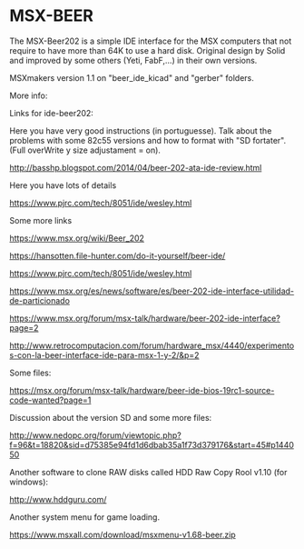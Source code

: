 # MSX-BEER
The MSX-Beer202 is a simple IDE interface for the MSX computers that not require to have more than 64K to use a hard disk. Original design by Solid and improved by some others (Yeti, FabF,...) in their own versions.

MSXmakers version 1.1 on "beer_ide_kicad" and "gerber" folders.

More info:

Links for ide-beer202:

Here you have very good instructions (in portuguesse). Talk about the problems with some 82c55 versions and how to format with "SD fortater".
(Full overWrite y size adjustament = on).

http://basshp.blogspot.com/2014/04/beer-202-ata-ide-review.html

Here you have lots of details

https://www.pjrc.com/tech/8051/ide/wesley.html

Some more links

https://www.msx.org/wiki/Beer_202

https://hansotten.file-hunter.com/do-it-yourself/beer-ide/

https://www.pjrc.com/tech/8051/ide/wesley.html

https://www.msx.org/es/news/software/es/beer-202-ide-interface-utilidad-de-particionado

https://www.msx.org/forum/msx-talk/hardware/beer-202-ide-interface?page=2

http://www.retrocomputacion.com/forum/hardware_msx/4440/experimentos-con-la-beer-interface-ide-para-msx-1-y-2/&p=2

Some files:

https://msx.org/forum/msx-talk/hardware/beer-ide-bios-19rc1-source-code-wanted?page=1

Discussion about the version SD and some more files:

http://www.nedopc.org/forum/viewtopic.php?f=96&t=18820&sid=d75385e94fd1d6dbab35a1f73d379176&start=45#p144050

Another software to clone RAW disks called HDD Raw Copy Rool v1.10 (for windows):

http://www.hddguru.com/

Another system menu for game loading.

https://www.msxall.com/download/msxmenu-v1.68-beer.zip

